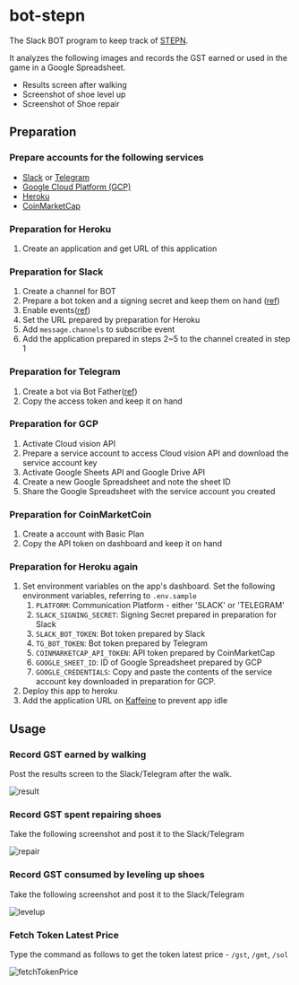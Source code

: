 # bot-stepn

The Slack BOT program to keep track of [STEPN](https://stepn.com/).

It analyzes the following images and records the GST earned or used in the game in a Google Spreadsheet.
- Results screen after walking
- Screenshot of shoe level up
- Screenshot of Shoe repair

## Preparation

### Prepare accounts for the following services
- [Slack](https://slack.com/) or [Telegram](https://web.telegram.org/)
- [Google Cloud Platform (GCP)](https://cloud.google.com/)
- [Heroku](https://signup.heroku.com/)
- [CoinMarketCap](https://coinmarketcap.com/api/)

### Preparation for Heroku
1. Create an application and get URL of this application

### Preparation for Slack
1. Create a channel for BOT
2. Prepare a bot token and a signing secret and keep them on hand ([ref](https://slack.dev/bolt-js/ja-jp/tutorial/getting-started))
3. Enable events([ref](https://api.slack.com/apis/connections/events-api))
4. Set the URL prepared by preparation for Heroku
5. Add `message.channels` to subscribe event
6. Add the application prepared in steps 2~5 to the channel created in step 1

### Preparation for Telegram
1. Create a bot via Bot Father([ref](https://core.telegram.org/bots#3-how-do-i-create-a-bot))
2. Copy the access token and keep it on hand

### Preparation for GCP
1. Activate Cloud vision API
2. Prepare a service account to access Cloud vision API and download the service account key
3. Activate Google Sheets API and Google Drive API
4. Create a new Google Spreadsheet and note the sheet ID
5. Share the Google Spreadsheet with the service account you created

### Preparation for CoinMarketCoin
1. Create a account with Basic Plan
2. Copy the API token on dashboard and keep it on hand

### Preparation for Heroku again
1. Set environment variables on the app's dashboard. Set the following environment variables, referring to `.env.sample`
   1. `PLATFORM`: Communication Platform - either 'SLACK' or 'TELEGRAM'
   1. `SLACK_SIGNING_SECRET`: Signing Secret prepared in preparation for Slack
   2. `SLACK_BOT_TOKEN`: Bot token prepared by Slack
   3. `TG_BOT_TOKEN`: Bot token prepared by Telegram
   4. `COINMARKETCAP_API_TOKEN`: API token prepared by CoinMarketCap
   5. `GOOGLE_SHEET_ID`: ID of Google Spreadsheet prepared by GCP
   6. `GOOGLE_CREDENTIALS`: Copy and paste the contents of the service account key downloaded in preparation for GCP.
2. Deploy this app to heroku
3. Add the application URL on [Kaffeine](https://kaffeine.herokuapp.com/) to prevent app idle


## Usage

### Record GST earned by walking
Post the results screen to the Slack/Telegram after the walk.

![result](https://user-images.githubusercontent.com/12569534/162848492-212d7c0e-a75d-4ff4-a517-3ad7c307d34f.JPG)

### Record GST spent repairing shoes
Take the following screenshot and post it to the Slack/Telegram

![repair](https://user-images.githubusercontent.com/12569534/162848476-22807d45-0883-4316-b768-611382bc3a62.PNG)

### Record GST consumed by leveling up shoes
Take the following screenshot and post it to the Slack/Telegram

![levelup](https://user-images.githubusercontent.com/12569534/162848495-ed98c108-1a2d-4ac0-8e37-ab2a7303d6e7.PNG)

### Fetch Token Latest Price
Type the command as follows to get the token latest price - `/gst`, `/gmt`, `/sol`

![fetchTokenPrice](https://user-images.githubusercontent.com/9113255/170405676-541fae14-94fd-4612-bbbd-72b88890b535.png)
